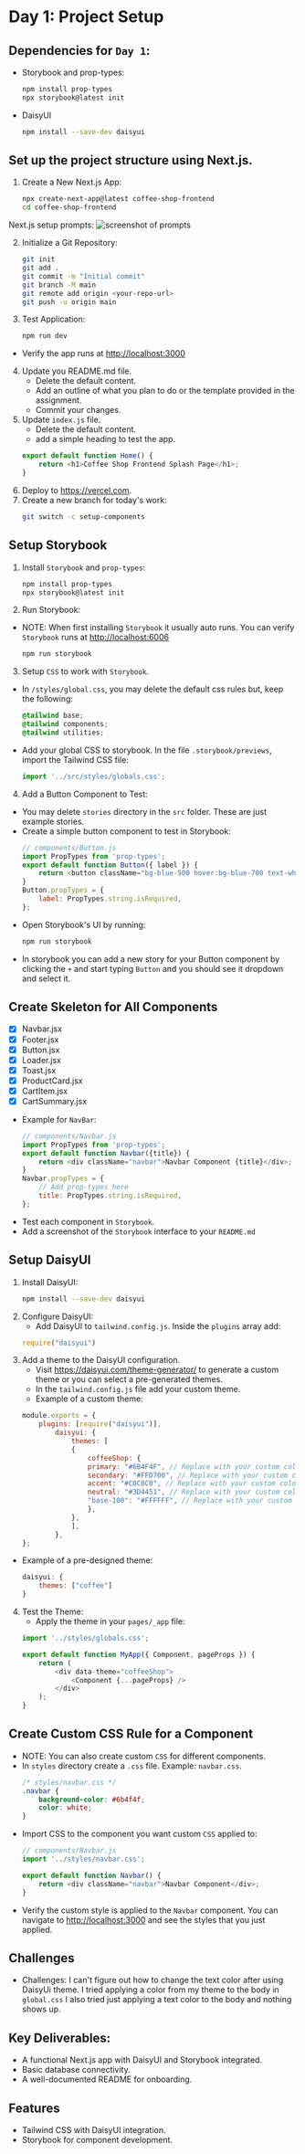 # Day 1: Project Setup
## Dependencies for `Day 1`:
- Storybook and prop-types:
    ```bash
    npm install prop-types 
    npx storybook@latest init
- DaisyUI
    ```bash
    npm install --save-dev daisyui
## Set up the project structure using Next.js.
1. Create a New Next.js App:
    ```bash
    npx create-next-app@latest coffee-shop-frontend
    cd coffee-shop-frontend

Next.js setup prompts: ![screenshot of prompts](</public/nextPrompts.png>)

2. Initialize a Git Repository:
    ```bash
    git init
    git add .
    git commit -m "Initial commit"
    git branch -M main
    git remote add origin <your-repo-url>
    git push -u origin main
3. Test Application:
    ```bash
    npm run dev
- Verify the app runs at <http://localhost:3000>

4. Update you README.md file.
    - Delete the default content.
    - Add an outline of what you plan to do or the template provided in the assignment.
    - Commit your changes.
5. Update `index.js` file.
    - Delete the default content.
    - add a simple heading to test the app.
    ```js
    export default function Home() {
        return <h1>Coffee Shop Frontend Splash Page</h1>;
    }
6. Deploy to <https://vercel.com>.
7. Create a new branch for today's work:
    ```bash
    git switch -c setup-components
## Setup Storybook
1. Install `Storybook` and `prop-types`:
    ```bash
    npm install prop-types 
    npx storybook@latest init
2. Run Storybook:
- NOTE: When first installing `Storybook` it usually auto runs. You can verify `Storybook` runs at <http://localhost:6006>
    ```bash
    npm run storybook
3. Setup `CSS` to work with `Storybook`.
- In `/styles/global.css`, you may delete the default css rules but, keep the following:
    ```css
    @tailwind base;
    @tailwind components;
    @tailwind utilities;
- Add your global CSS to storybook. In the file `.storybook/previews`, import the Tailwind CSS file:
    ```js
    import '../src/styles/globals.css'; 
4. Add a Button Component to Test:
- You may delete `stories` directory in the `src` folder. These are just example stories. 
- Create a simple button component to test in Storybook:
    ```js
    // components/Button.js
    import PropTypes from 'prop-types';
    export default function Button({ label }) {
        return <button className="bg-blue-500 hover:bg-blue-700 text-white font-bold py-2 px-4 rounded">{label}</button>;
    }
    Button.propTypes = {
        label: PropTypes.string.isRequired,
    };
- Open Storybook's UI by running:
    ```bash
    npm run storybook
- In storybook you can add a new story for your Button component by clicking the `+` and start typing `Button` and you should see it dropdown and select it. 

## Create Skeleton for All Components
- [x] Navbar.jsx
- [x] Footer.jsx
- [x] Button.jsx
- [x] Loader.jsx
- [x] Toast.jsx
- [x] ProductCard.jsx
- [x] CartItem.jsx
- [x] CartSummary.jsx

- Example for `NavBar`:
    ```js
    // components/Navbar.js
    import PropTypes from 'prop-types';
    export default function Navbar({title}) {
        return <div className="navbar">Navbar Component {title}</div>;
    }
    Navbar.propTypes = {
        // Add prop-types here
        title: PropTypes.string.isRequired,
    };
- Test each component in `Storybook`. 
- Add a screenshot of the `Storybook` interface to your `README.md`

## Setup DaisyUI
1. Install DaisyUI:
    ```bash
    npm install --save-dev daisyui
2. Configure DaisyUI:
    - Add DaisyUI to `tailwind.config.js`. Inside the `plugins` array add:
    ```js
    require("daisyui")
3. Add a theme to the DaisyUI configuration. 
    - Visit <https://daisyui.com/theme-generator/> to generate a custom theme or you can select a pre-generated themes. 
    - In the `tailwind.config.js` file add your custom theme. 
    - Example of a custom theme:
    ```js
    module.exports = {
        plugins: [require("daisyui")],
            daisyui: {
                themes: [
                {
                    coffeeShop: {
                    primary: "#6B4F4F", // Replace with your custom color
                    secondary: "#FFD700", // Replace with your custom color
                    accent: "#C0C0C0", // Replace with your custom color
                    neutral: "#3D4451", // Replace with your custom color
                    "base-100": "#FFFFFF", // Replace with your custom color
                    },
                },
                ],
            },
    };
- Example of a pre-designed theme:
    ```js
    daisyui: {
        themes: ["coffee"]
    }
4. Test the Theme:
    - Apply the theme in your `pages/_app` file:
    ```js
    import '../styles/globals.css';

    export default function MyApp({ Component, pageProps }) {
        return (
            <div data-theme="coffeeShop">
                <Component {...pageProps} />
            </div>
        );
    }
## Create Custom CSS Rule for a Component
- NOTE: You can also create custom `CSS` for different components.
- In `styles` directory create a `.css` file. Example: `navbar.css`.
    ```css
    /* styles/navbar.css */
    .navbar {
        background-color: #6b4f4f;
        color: white;
    }
- Import CSS to the component you want custom `CSS` applied to:
    ```js
    // components/Navbar.js
    import '../styles/navbar.css';

    export default function Navbar() {
        return <div className="navbar">Navbar Component</div>;
    }
- Verify the custom style is applied to the `Navbar` component. You can navigate to <http://localhost:3000> and see the styles that you just applied. 

## Challenges
- Challenges: I can't figure out how to change the text color after using DaisyUi theme. I tried applying a color from my theme to the body in `global.css` I also tried just applying a text color to the body and nothing shows up. 

## Key Deliverables:
* A functional Next.js app with DaisyUI and Storybook integrated.
* Basic database connectivity.
* A well-documented README for onboarding.

## Features
- Tailwind CSS with DaisyUI integration.
- Storybook for component development.


